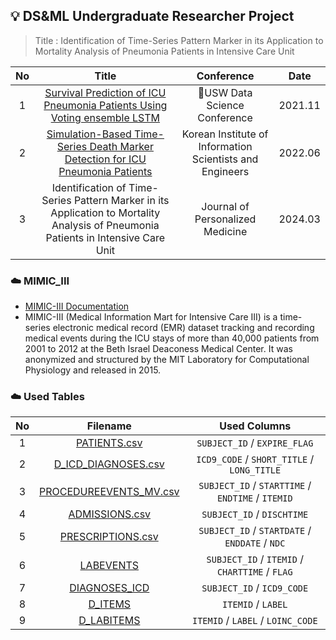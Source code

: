 ## 💡 DS&ML Undergraduate Researcher Project
> Title : Identification of Time-Series Pattern Marker in its Application to
Mortality Analysis of Pneumonia Patients in Intensive Care Unit


| No | Title | Conference | Date |
|:--:|:-----:|:----:|:----------:|
| 1 | [Survival Prediction of ICU Pneumonia Patients Using Voting ensemble LSTM](https://drive.google.com/file/d/1t5TnVJJ1ao9-9NiLE6SR0nmTkkjBuQNj/view?usp=sharing) | USW Data Science Conference | 2021.11 |
| 2 | [Simulation-Based Time-Series Death Marker Detection for ICU Pneumonia Patients](https://drive.google.com/file/d/1i3AKqFJbLsTTfpYngTa2-lX7DGGjcEW6/view?usp=sharing) | Korean Institute of Information Scientists and Engineers | 2022.06 |
| 3 | Identification of Time-Series Pattern Marker in its Application to Mortality Analysis of Pneumonia Patients in Intensive Care Unit | Journal of Personalized Medicine | 2024.03 |

### ☁️ MIMIC_III
- [MIMIC-III Documentation](https://mimic.mit.edu/docs/iii/)
- MIMIC-III (Medical Information Mart for Intensive Care III) is a time-series electronic medical record (EMR) dataset tracking and recording medical events during the ICU stays of more than 40,000 patients from 2001 to 2012 at the Beth Israel Deaconess Medical Center. It was anonymized and structured by the MIT Laboratory for Computational Physiology and released in 2015.

### ☁️ Used Tables
| No | Filename | Used Columns |
|:--:|:--------:|:------------:|
| 1 | [PATIENTS.csv](https://mimic.mit.edu/docs/iii/tables/patients/) | `SUBJECT_ID` / `EXPIRE_FLAG` |
| 2 | [D_ICD_DIAGNOSES.csv](https://mimic.mit.edu/docs/iii/tables/d_icd_diagnoses/) | `ICD9_CODE` / `SHORT_TITLE` / `LONG_TITLE` | 
| 3 | [PROCEDUREEVENTS_MV.csv](https://mimic.mit.edu/docs/iii/tables/procedureevents_mv/) | `SUBJECT_ID` / `STARTTIME` / `ENDTIME` / `ITEMID` |
| 4 | [ADMISSIONS.csv](https://mimic.mit.edu/docs/iii/tables/admissions/) | `SUBJECT_ID` / `DISCHTIME` |
| 5 | [PRESCRIPTIONS.csv](https://mimic.mit.edu/docs/iii/tables/prescriptions/) | `SUBJECT_ID` / `STARTDATE` / `ENDDATE` / `NDC` |
| 6 | [LABEVENTS](https://mimic.mit.edu/docs/iii/tables/labevents/) | `SUBJECT_ID` / `ITEMID` / `CHARTTIME` / `FLAG` |
| 7 | [DIAGNOSES_ICD](https://mimic.mit.edu/docs/iii/tables/diagnoses_icd/) | `SUBJECT_ID` / `ICD9_CODE` |
| 8 | [D_ITEMS](https://mimic.mit.edu/docs/iii/tables/d_items/) | `ITEMID` / `LABEL` |
| 9 | [D_LABITEMS](https://mimic.mit.edu/docs/iii/tables/d_labitems/) | `ITEMID` / `LABEL` / `LOINC_CODE` |

